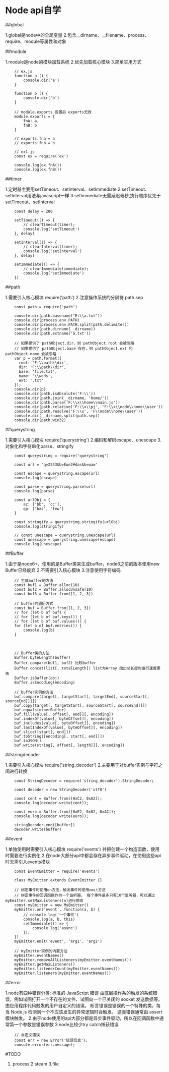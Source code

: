 # Node api自学

##global

1.global是node中的全局变量
2.包含__dirname、__filename、process、require、module等属性和对象


##module

1.module是node的模块加载系统
2.优先加载核心模块
3.简单实用方式

```
 	// ex.js
	function a () {
		console.dir('a')
	}

	function b () {
		console.dir('b')
	}

	// module.exports 设置后 exports无效
	module.exports = {
		fnA: a,
		fnB: b
	}

	// exports.fna = a
	// exports.fnb = b

```

```
	// ex1.js
	const ex = require('ex')
	
	console.log(ex.fnA())
	console.log(ex.fnB())

```

##timer

1.定时器主要用setTimeout、setInterval、setImmediate
2.setTimeout、setInterval用法与javascript一样
3.setImmediate无需延迟毫秒,执行顺序优先于setTimeout、setInterval

```
	const delay = 200

	setTimeout(() => {
		// clearTimeout(timer);
		console.log('setTimeout')
	}, delay)

	setInterval(() => {
		// clearInterval(timer);
		console.log('setInterval')
	}, delay)

	setImmediate(() => {
		// clearImmediate(immediate);
		console.log('setImmediate')
	})

```

##path

1.需要引入核心模块 require('path')
2.注意操作系统的分隔符 path.sep

```
	const path = require('path')

	console.dir(path.basename("E:\\a.txt"))
	console.dir(process.env.PATH)
	console.dir(process.env.PATH.split(path.delimiter))
	console.dir(path.dirname(__dirname))
	console.dir(path.extname('a.txt'))

	// 如果提供了 pathObject.dir，则 pathObject.root 会被忽略
	// 如果提供了 pathObject.base 存在，则 pathObject.ext 和 pathObject.name 会被忽略
	var p = path.format({
	  root: 'F:\\path\\dir',
	  dir: 'F:\\path\\dir',
	  base: 'file.txt',
	  name: '\\weds',
	  ext: '.txt'
	});
	console.dir(p)
	console.dir(path.isAbsolute('F:\\'))
	console.dir(path.join(__dirname, 'home/'))
	console.dir(path.parse('F:\\x\\home\\main.js'))
	console.dir(path.relative('F:\\x\\pj', 'F:\\x\\node\\home\\user'))
	console.dir(path.resolve('F:\\x', 'F\\node\\home\\user'))
	console.dir(__dirname.split(path.sep))
	console.dir(path.win32)

```

##querystring

1.需要引入核心模块 require('querystring')
2.编码和解码escape、unescape
3.对象化和字符串化parse、stringify

```
	const querystring = require('querystring')

	const url = 'q=2333&b=Ewe2#das&b=waw'

	const escape = querystring.escape(url)
	console.log(escape)

	const parse = querystring.parse(url)
	console.log(parse)

	const urlObj = {
		az: ['bb', 'cc'],
		qp: ['bas', 'few']
	}

	const stringify = querystring.stringify(urlObj)
	console.log(stringify)

	// const unescape = querystring.unescape(url)
	const unescape = querystring.unescape(escape)
	console.log(unescape)

```

##Buffer

1.由于是node6+，使用的是Buffer类来生成buffer，node6之前的版本使用new Buffer已经废弃
2.不需要引入核心模块
3.注意使用字符编码

```
	// 生成buffer的方法
	const buf1 = Buffer.alloc(10)
	const buf2 = Buffer.allocUnsafe(10)
	const buf3 = Buffer.from([1, 2, 3])

	// buffer的遍历方式
	const buf = Buffer.from([1, 2, 3])
	// for (let b of buf) {
	// for (let b of buf.keys()) {
	// for (let b of buf.values()) {
	for (let b of buf.entries()) {
		console.log(b)
	}



	// Buffer类的方法
	Buffer.byteLength(buffer)
	Buffer.compare(buf1, buf2) 比较buffer
	Buffer.concat(list[, totalLength]) list为Array 给出总长度时运行速度更快
	Buffer.isBuffer(obj)
	Buffer.isEncoding(encoding)

	// buffer实例的方法
	buf.compare(target[, targetStart[, targetEnd[, sourceStart[, sourceEnd]]]])
	buf.copy(target[, targetStart[, sourceStart[, sourceEnd]]])
	buf.equals(otherBuffer)
	buf.fill(value[, offset[, end]][, encoding])
	buf.indexOf(value[, byteOffset][, encoding])
	buf.includes(value[, byteOffset][, encoding])
	buf.lastIndexOf(value[, byteOffset][, encoding])
	buf.slice([start[, end]])
	buf.toString([encoding[, start[, end]]])
	buf.toJSON()
	buf.write(string[, offset[, length]][, encoding])

```

##stringdecoder

1.需要引入核心模块 require('string_decoder')
2.主要用于对buffer实例与字符之间进行转换

```
	const StringDecoder = require('string_decoder').StringDecoder;

	const decoder = new StringDecoder('utf8')

	const cent = Buffer.from([0xC2, 0xA2]);
	console.log(decoder.write(cent));

	const euro = Buffer.from([0xE2, 0x82, 0xAC]);
	console.log(decoder.write(euro));

	stringDecoder.end([buffer])
	decoder.write(buffer)

```

##event

1.单独使用时需要引入核心模块 require('events') 并把创建一个构造函数，使用时需要进行实例化
2.在node大部分api中都会存在异步事件驱动，在使用这些api时无需引入events模块

```
	const EventEmitter = require('events')

	class MyEmitter extends EventEmitter {}
	
	// 绑定事件时使用on方法，触发事件时使用emit方法
	// 绑定事件的回调函数作为一个监听器， 每个事件最多只有10个监听器，可以通过myEmitter.setMaxListeners(n)进行修改
	const myEmitter = new MyEmitter()
	myEmitter.on('event', function(a, b) {
		// console.log('一个事件')
		console.log(a, b, this)
		setImmediate(() => {
			console.log('async')
		});
	})
	myEmitter.emit('event', 'arg1', 'arg2')
	
	// myEmitter实例的内置方法
	myEmitter.eventNames()
	myEmitter.removeAllListeners(myEmitter.eventNames())
	myEmitter.getMaxListeners()
	myEmitter.listenerCount(myEmitter.eventNames())
	myEmitter.listeners(myEmitter.eventNames())

```

##error

1.node有四种错误分类:
	标准的 JavaScript 错误
	由底层操作系的触发的系统错误，例如试图打开一个不存在的文件、试图向一个已关闭的 socket 发送数据等。
	由应用程序代码触发的用户自定义的错误。
	断言错误是错误的一个特殊的类，每当 Node.js 检测到一个不应该发生的异常逻辑时会触发。 这类错误通常由 assert 模块触发。
2.由于node使用的api大部分都是异步事件驱动，所以在回调函数中通常第一个参数是错误参数
3.node比较少try catch捕获错误

```
	// 自定义错误
	const err = new Error('错误信息');
	console.error(err.message);

```

#TODO

1. process
2.steam
3.file